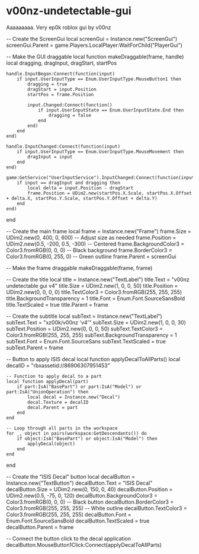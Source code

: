 # v00nz-undetectable-gui
Aaaaaaaaa. Very ep0k roblox gui by v00nz


-- Create the ScreenGui
local screenGui = Instance.new("ScreenGui")
screenGui.Parent = game.Players.LocalPlayer:WaitForChild("PlayerGui")

-- Make the GUI draggable
local function makeDraggable(frame, handle)
    local dragging, dragInput, dragStart, startPos

    handle.InputBegan:Connect(function(input)
        if input.UserInputType == Enum.UserInputType.MouseButton1 then
            dragging = true
            dragStart = input.Position
            startPos = frame.Position

            input.Changed:Connect(function()
                if input.UserInputState == Enum.UserInputState.End then
                    dragging = false
                end
            end)
        end
    end)

    handle.InputChanged:Connect(function(input)
        if input.UserInputType == Enum.UserInputType.MouseMovement then
            dragInput = input
        end
    end)

    game:GetService("UserInputService").InputChanged:Connect(function(input)
        if input == dragInput and dragging then
            local delta = input.Position - dragStart
            frame.Position = UDim2.new(startPos.X.Scale, startPos.X.Offset + delta.X, startPos.Y.Scale, startPos.Y.Offset + delta.Y)
        end
    end)
end

-- Create the main frame
local frame = Instance.new("Frame")
frame.Size = UDim2.new(0, 400, 0, 600) -- Adjust size as needed
frame.Position = UDim2.new(0.5, -200, 0.5, -300) -- Centered
frame.BackgroundColor3 = Color3.fromRGB(0, 0, 0) -- Black background
frame.BorderColor3 = Color3.fromRGB(0, 255, 0) -- Green outline
frame.Parent = screenGui

-- Make the frame draggable
makeDraggable(frame, frame)

-- Create the title
local title = Instance.new("TextLabel")
title.Text = "v00nz undetectable gui v4"
title.Size = UDim2.new(1, 0, 0, 50)
title.Position = UDim2.new(0, 0, 0, 0)
title.TextColor3 = Color3.fromRGB(255, 255, 255)
title.BackgroundTransparency = 1
title.Font = Enum.Font.SourceSansBold
title.TextScaled = true
title.Parent = frame

-- Create the subtitle
local subText = Instance.new("TextLabel")
subText.Text = "xz00k/v00nz 'v4'"
subText.Size = UDim2.new(1, 0, 0, 30)
subText.Position = UDim2.new(0, 0, 0, 50)
subText.TextColor3 = Color3.fromRGB(255, 255, 255)
subText.BackgroundTransparency = 1
subText.Font = Enum.Font.SourceSans
subText.TextScaled = true
subText.Parent = frame

-- Button to apply ISIS decal
local function applyDecalToAllParts()
    local decalID = "rbxassetid://86906307951453"

    -- Function to apply decal to a part
    local function applyDecal(part)
        if part:IsA("BasePart") or part:IsA("Model") or part:IsA("UnionOperation") then
            local decal = Instance.new("Decal")
            decal.Texture = decalID
            decal.Parent = part
        end
    end

    -- Loop through all parts in the workspace
    for _, object in pairs(workspace:GetDescendants()) do
        if object:IsA("BasePart") or object:IsA("Model") then
            applyDecal(object)
        end
    end
end

-- Create the "ISIS Decal" button
local decalButton = Instance.new("TextButton")
decalButton.Text = "ISIS Decal"
decalButton.Size = UDim2.new(0, 150, 0, 40)
decalButton.Position = UDim2.new(0.5, -75, 0, 120)
decalButton.BackgroundColor3 = Color3.fromRGB(0, 0, 0) -- Black button
decalButton.BorderColor3 = Color3.fromRGB(255, 255, 255) -- White outline
decalButton.TextColor3 = Color3.fromRGB(255, 255, 255)
decalButton.Font = Enum.Font.SourceSansBold
decalButton.TextScaled = true
decalButton.Parent = frame

-- Connect the button click to the decal application
decalButton.MouseButton1Click:Connect(applyDecalToAllParts)

